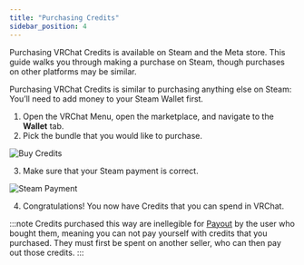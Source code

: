 ```yaml
---
title: "Purchasing Credits"
sidebar_position: 4
---
```

Purchasing VRChat Credits is available on Steam and the Meta store. This guide walks you through making a purchase on Steam, though purchases on other platforms may be similar. 

Purchasing VRChat Credits is similar to purchasing anything else on Steam: You’ll need to add money to your Steam Wallet first.

1. Open the VRChat Menu, open the marketplace, and navigate to the **Wallet** tab.
2. Pick the bundle that you would like to purchase.

![Buy Credits](/img/economy/purchasing_credits-bundle.png "Selecting your bundle in-game")

3. Make sure that your Steam payment is correct.

![Steam Payment](/img/economy/purchasing_credits-steam.png "Verifying Steam payment")

4. Congratulations! You now have Credits that you can spend in VRChat.

:::note
Credits purchased this way are inellegible for [Payout](/economy/payout/) by the user who bought them, meaning you can not pay yourself with credits that you purchased.
They must first be spent on another seller, who can then pay out those credits.
:::